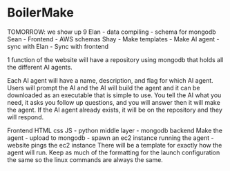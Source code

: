 # BoilerMake
TOMORROW: we show up 9
Elan - data compiling - schema for mongodb
Sean - Frontend - AWS schemas
Shay - Make templates - Make AI agent - sync with Elan - Sync with frontend

1 function of the website will have a repository using mongodb that holds all the different AI agents.

Each AI agent will have a name, description, and flag for which AI agent.
Users will prompt the AI and the AI will build the agent and it can be downloaded as an executable that is simple to use.
You tell the AI what you need, it asks you follow up questions, and you will answer then it will make the agent.
If the AI agent already exists, it will be on the repository and they will respond.

Frontend HTML css JS - python middle layer - mongodb backend
Make the agent - upload to mongodb - spawn an ec2 instance running the agent - website pings the ec2 instance 
There will be a template for exactly how the agent will run.
Keep as much of the formatting for the launch configuration the same so the linux commands are always the same.